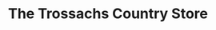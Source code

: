 ---
title: "The Trossachs Country Store"
url: /callander/the-trossachs-country-store/
shop: outdoor
---
